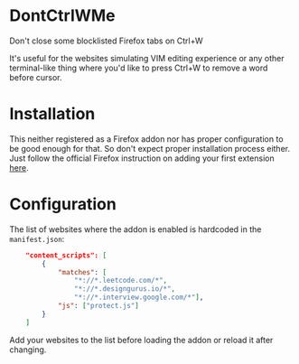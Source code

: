 # DontCtrlWMe
Don't close some blocklisted Firefox tabs on Ctrl+W

It's useful for the websites simulating VIM editing experience or any other
terminal-like thing where you'd like to press Ctrl+W to remove a word before
cursor.

# Installation

This neither registered as a Firefox addon nor has proper configuration to be
good enough for that.  So don't expect proper installation process either. Just
follow the official Firefox instruction on adding your first extension
[here][firefox_docs].

[firefox_docs]: https://developer.mozilla.org/en-US/docs/Mozilla/Add-ons/WebExtensions/Your_first_WebExtension

# Configuration

The list of websites where the addon is enabled is hardcoded in the
`manifest.json`:

```json
    "content_scripts": [
        {
            "matches": [
                "*://*.leetcode.com/*",
                "*://*.designgurus.io/*",
                "*://*.interview.google.com/*"],
            "js": ["protect.js"]
        }
    ]
```

Add your websites to the list before loading the addon or reload it after
changing.
